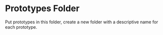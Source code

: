 # Prototypes Folder
Put prototypes in this folder, create a new folder with a descriptive name for each prototype.
